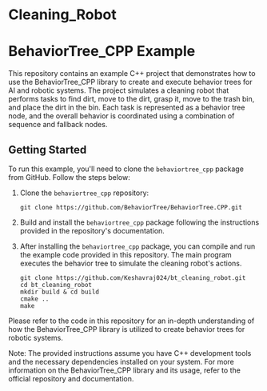 # Cleaning_Robot
# BehaviorTree_CPP Example

This repository contains an example C++ project that demonstrates how to use the BehaviorTree_CPP library to create and execute behavior trees for AI and robotic systems. The project simulates a cleaning robot that performs tasks to find dirt, move to the dirt, grasp it, move to the trash bin, and place the dirt in the bin. Each task is represented as a behavior tree node, and the overall behavior is coordinated using a combination of sequence and fallback nodes.

## Getting Started

To run this example, you'll need to clone the `behaviortree_cpp` package from GitHub. Follow the steps below:

1. Clone the `behaviortree_cpp` repository:
   ```
   git clone https://github.com/BehaviorTree/BehaviorTree.CPP.git
   ```

2. Build and install the `behaviortree_cpp` package following the instructions provided in the repository's documentation.

3. After installing the `behaviortree_cpp` package, you can compile and run the example code provided in this repository. The main program executes the behavior tree to simulate the cleaning robot's actions.
    ```
    git clone https://github.com/Keshavraj024/bt_cleaning_robot.git
    cd bt_cleaning_robot
    mkdir build & cd build
    cmake ..
    make
    ```

Please refer to the code in this repository for an in-depth understanding of how the BehaviorTree_CPP library is utilized to create behavior trees for robotic systems.

Note: The provided instructions assume you have C++ development tools and the necessary dependencies installed on your system. For more information on the BehaviorTree_CPP library and its usage, refer to the official repository and documentation.